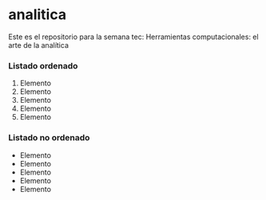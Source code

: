 # analitica
Este es el repositorio para la semana tec: Herramientas computacionales: el arte de la analítica
### Listado ordenado
1. Elemento
2. Elemento
3. Elemento
4. Elemento
5. Elemento


### Listado no ordenado
- Elemento
- Elemento
- Elemento
- Elemento
- Elemento
